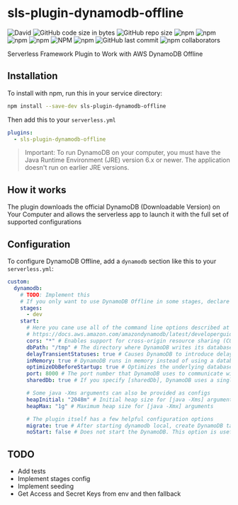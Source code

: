 # sls-plugin-dynamodb-offline

![David](https://img.shields.io/david/dev/93v/sls-plugin-dynamodb-offline.svg)
![GitHub code size in bytes](https://img.shields.io/github/languages/code-size/93v/sls-plugin-dynamodb-offline.svg)
![GitHub repo size](https://img.shields.io/github/repo-size/93v/sls-plugin-dynamodb-offline.svg)
![npm](https://img.shields.io/npm/dw/sls-plugin-dynamodb-offline.svg)
![npm](https://img.shields.io/npm/dm/sls-plugin-dynamodb-offline.svg)
![npm](https://img.shields.io/npm/dy/sls-plugin-dynamodb-offline.svg)
![npm](https://img.shields.io/npm/dt/sls-plugin-dynamodb-offline.svg)
![NPM](https://img.shields.io/npm/l/sls-plugin-dynamodb-offline.svg)
![npm](https://img.shields.io/npm/v/sls-plugin-dynamodb-offline.svg)
![GitHub last commit](https://img.shields.io/github/last-commit/93v/sls-plugin-dynamodb-offline.svg)
![npm collaborators](https://img.shields.io/npm/collaborators/sls-plugin-dynamodb-offline.svg)

Serverless Framework Plugin to Work with AWS DynamoDB Offline

## Installation

To install with npm, run this in your service directory:

```bash
npm install --save-dev sls-plugin-dynamodb-offline
```

Then add this to your `serverless.yml`

```yml
plugins:
  - sls-plugin-dynamodb-offline
```

> Important:
> To run DynamoDB on your computer, you must have the Java Runtime Environment
> (JRE) version 6.x or newer. The application doesn't run on earlier JRE versions.

## How it works

The plugin downloads the official DynamoDB (Downloadable Version) on Your
Computer and allows the serverless app to launch it with the full set of
supported configurations

## Configuration

To configure DynamoDB Offline, add a `dynamodb` section like this to your
`serverless.yml`:

```yml
custom:
  dynamodb:
    # TODO: Implement this
    # If you only want to use DynamoDB Offline in some stages, declare them here
    stages:
      - dev
    start:
      # Here you cane use all of the command line options described at
      # https://docs.aws.amazon.com/amazondynamodb/latest/developerguide/DynamoDBLocal.UsageNotes.html
      cors: "*" # Enables support for cross-origin resource sharing (CORS) for JavaScript. You must provide a comma-separated "allow" list of specific domains. The default setting for [cors] is an asterisk (*), which allows public access.
      dbPath: "/tmp" # The directory where DynamoDB writes its database file. If you don't specify this option, the file is written to the current directory. You can't specify both [dbPath] and [inMemory] at once.
      delayTransientStatuses: true # Causes DynamoDB to introduce delays for certain operations. DynamoDB (Downloadable Version) can perform some tasks almost instantaneously, such as create/update/delete operations on tables and indexes. However, the DynamoDB service requires more time for these tasks. Setting this parameter helps DynamoDB running on your computer simulate the behavior of the DynamoDB web service more closely. (Currently, this parameter introduces delays only for global secondary indexes that are in either CREATING or DELETING status.)
      inMemory: true # DynamoDB runs in memory instead of using a database file. When you stop DynamoDB, none of the data is saved. You can't specify both [dbPath] and [inMemory] at once.
      optimizeDbBeforeStartup: true # Optimizes the underlying database tables before starting DynamoDB on your computer. You also must specify [dbPath] when you use this parameter.
      port: 8000 # The port number that DynamoDB uses to communicate with your application. If you don't specify this option, the default port is 8000. If port 8000 is unavailable, this command throws an exception. You can use the port option to specify a different port number
      sharedDb: true # If you specify [sharedDb], DynamoDB uses a single database file instead of separate files for each credential and Region.

      # Some java -Xms arguments can also be provided as configs
      heapInitial: "2048m" # Initial heap size for [java -Xms] arguments
      heapMax: "1g" # Maximum heap size for [java -Xmx] arguments

      # The plugin itself has a few helpful configuration options
      migrate: true # After starting dynamodb local, create DynamoDB tables from the current serverless configuration.
      noStart: false # Does not start the DynamoDB. This option is useful if you already have a running instance of DynamoDB locally
```

## TODO

- Add tests
- Implement stages config
- Implement seeding
- Get Access and Secret Keys from env and then fallback
